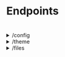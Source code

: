 # Endpoints

#   

<details>
<summary><span>/config</span></summary>
<details>
 <summary>
    <span class="blue">GET</span> <code><b>/config/general</b></code> (retrieves the general config)
</summary>

##### Responses

> | http code | response                                                                                                                         |
> |-----------|----------------------------------------------------------------------------------------------------------------------------------|
> | 200       | ``` { server: {}, theme: { company_name: string, icon_path: path }, logging: { max_level: (TRACE/DEBUG/INFO/WARN/ERROR)? } } ``` |
</details>

<details>
 <summary>
    <span class="blue">GET</span> <code><b>/config/admin</b></code> (retrieves the admin config)
</summary>

##### Responses

> | http code | response                                                    |
> |-----------|-------------------------------------------------------------|
> | 200       | ``` { credentials: { password: string, hash: string } } ``` |
</details>

<details>
 <summary>
    <span class="orange">POST</span> <code><b>/config/change</b></code> (change a running config)
</summary>

### Body

> | name  | type     | data type | description                                 |
> |-------|----------|-----------|---------------------------------------------|
> | path  | required | string    | The config path (see in configuration port) |
> | value | required | any       | The new value                               |

##### Responses

> | http code | response  |
> |-----------|-----------|
> | 200       | OK        |
> | 404       | NOT FOUND |
</details>
</details>

<details>
<summary><span>/theme</span></summary>
<details>
 <summary>
    <span class="blue">GET</span> <code><b>/theme/company_name</b></code> (retrieve the company name)
</summary>

##### Responses

> | http code | response     |
> |-----------|--------------|
> | 200       | company_name |
</details>

<details>
 <summary>
    <span class="blue">GET</span> <code><b>/theme/icon</b></code> (retrieve the company icon)
</summary>

##### Responses

> | http code | response |
> |-----------|----------|
> | 200       | icon     |
</details>
</details>

<details>
<summary><span>/files</span></summary>
<details>
 <summary>
    <span class="blue">GET</span> <code><b>/files/structure/**</b></code> (retrieve entries inside a folder)
</summary>

##### Responses

> | http code | response                             |
> |-----------|--------------------------------------|
> | 200       | { name: string, is_file: boolean }[] |
> | 404       | NOT FOUND                            |
</details>

<details>
 <summary>
    <span class="blue">GET</span> <code><b>/files/serve/**</b></code> (retrieve a file in the repository)
</summary>

##### Responses

> | http code | response  |
> |-----------|-----------|
> | 200       | file      |
> | 404       | NOT FOUND |
</details>

<details>
 <summary>
    <span class="orange">POST</span> <code><b>/files/repository/file/**</b></code> (upload a new file)
</summary>

##### Responses

> | http code | response  |
> |-----------|-----------|
> | 200       | OK        |
> | 404       | NOT FOUND |
</details>

<details>
 <summary>
    <span class="red">DELETE</span> <code><b>/files/repository/file/**</b></code> (delete a file in the repository)
</summary>

##### Responses

> | http code | response  |
> |-----------|-----------|
> | 200       | OK        |
> | 404       | NOT FOUND |
</details>

<details>
 <summary>
    <span class="orange">POST</span> <code><b>/files/repository/dir/**</b></code> (create a directory in the repository)
</summary>

##### Responses

> | http code | response  |
> |-----------|-----------|
> | 200       | OK        |
> | 404       | NOT FOUND |
</details>

<details>
 <summary>
    <span class="red">DELETE</span> <code><b>/files/repository/dir/**</b></code> (delete a directory in the repository)
</summary>

##### Responses

> | http code | response  |
> |-----------|-----------|
> | 200       | OK        |
> | 404       | NOT FOUND |
</details>
</details>